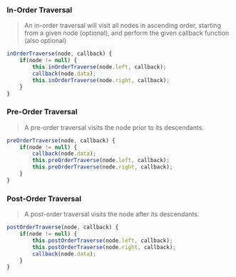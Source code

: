### In-Order Traversal
> An in-order traversal will visit all nodes in ascending order, starting from a given node (optional), and perform the given callback function (also optional)


```js
inOrderTraverse(node, callback) {
    if(node != null) {
        this.inOrderTraverse(node.left, callback);
        callback(node.data);
        this.inOrderTraverse(node.right, callback);
    }
}
```

### Pre-Order Traversal
> A pre-order traversal visits the node prior to its descendants.
```js
preOrderTraverse(node, callback) {
    if(node != null) {
        callback(node.data);
        this.preOrderTraverse(node.left, callback);
        this.preOrderTraverse(node.right, callback);
    }
}
```

### Post-Order Traversal
> A post-order traversal visits the node after its descendants.

```js
postOrderTraverse(node, callback) {
    if(node != null) {
        this.postOrderTraverse(node.left, callback);
        this.postOrderTraverse(node.right, callback);
        callback(node.data);
    }
}
```



